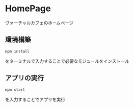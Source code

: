 # HomePage

ヴァーチャルカフェのホームページ

## 環境構築

```
npm install
```

をターミナルで入力することで必要なモジュールをインストール

## アプリの実行

```
npm start
```

を入力することでアプリを実行
